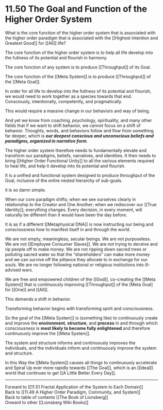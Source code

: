 # 11.50 The Goal and Function of the Higher Order System

What is the core function of the higher order system that is associated with the higher order paradigm that is associated with the [[Highest Intention and Greatest Good]] for [[All]] life?

The core function of the higher order system is to help all life develop into the fullness of its potential and flourish in harmony. 

The core function of any system is to produce [[Throughput]] of its Goal.

The core function of the [[Meta System]] is to produce [[Throughput]] of the [[Meta Goal]].

In order for all life to develop into the fullness of its potential and flourish, we would need to work together as a species towards that end. Consciously, intentionally, competently, and pragmatically. 

This would require a massive change in our behaviors and way of being.

And yet we know from coaching, psychology, spirituality, and many other fields that if we want to shift behavior, we cannot focus on a shift of behavior. Thoughts, words, and behaviors follow and flow from something far deeper, which is ***our deepest conscious and unconscious beliefs and paradigms, organized in narrative form***.

The higher order system therefore needs to fundamentally elevate and transform our paradigms, beliefs, narratives, and identities. It then needs to bring [[Higher Order Functional Unity]] to all the various elements required to heal life, and help it develop into its potential and flourish.

It is a unified and functional system designed to produce throughput of the Goal, inclusive of the entire nested hierarchy of sub-goals.

it is so damn simple. 

When our core paradigm shifts; when we see ourselves clearly in relationship to the Creator and One Another; when we rediscover our [[True Identity]]; everything changes. Every decision, in every moment, will naturally be different than it would have been the day before.

It is as if a different [[Metaphysical DNA]] is now instructing our being and consciousness how to manifest itself in and through the world.

We are not empty, meaningless, secular beings. We are not purposeless. We are not [[Employee Consumer Slaves]]. We are not trying to deceive and rip people off to make money. We are not ripping down sacred trees or polluting sacred water so that the “shareholders” can make more money and we can survive off the pittance they allocate to in exchange for our souls. We are no longer following national or religious institutions into ill-advised wars.

We are free and empowered children of the [[God]], co-creating the [[Meta System]] that is continuously improving [[Throughput]] of the [Meta Goal] for [[One]] and [[All]].

This demands a shift in behavior.

Transforming behavior begins with transforming spirit and consciousness.

So the goal of the [[Meta System]] is (something like) to continuously create and improve the **environment**, **structure**, and **process** in and through which consciousness is **most likely to become fully enlightened** and therefore continuously improve the [[Meta System]].

The system and structure informs and continuously improves the individuals, and the individuals inform and continuously improve the system and structure.

In this Way the [[Meta System]] causes all things to continuously accelerate and Spiral Up ever more rapidly towards [[The Goal]], which is an [[Ideal]] world that continues to get [[A Little Better Every Day]]. 

___

Forward to [[11.51 Fractal Application of the System to Each Domain]]  
Back to [[11.49 A Higher Order Paradigm, Community, and System]]  
Back to table of contents [[The Book of Lionsberg]]  
Onward to other [[Lionsberg Wiki Books]]  